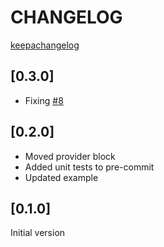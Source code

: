 # CHANGELOG

[keepachangelog](https://keepachangelog.com/en/1.0.0/)

## [0.3.0]
 * Fixing [#8](https://github.com/tonyskidmore/terraform-shell-azure-devops-elasticpool/issues/8)

## [0.2.0]
* Moved provider block
* Added unit tests to pre-commit
* Updated example

## [0.1.0]
Initial version
